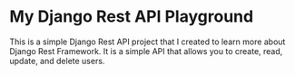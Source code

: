 # My Django Rest API Playground

This is a simple Django Rest API project that I created to learn more about Django Rest Framework. It is a simple API that allows you to create, read, update, and delete users.
